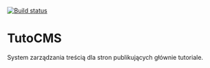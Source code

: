 [![Build status](https://ci.appveyor.com/api/projects/status/wi7imdnopr2d0wdk?svg=true)](https://ci.appveyor.com/project/marcinN90/tutocms)
# TutoCMS
System zarządzania treścią dla stron publikujących głównie tutoriale.

